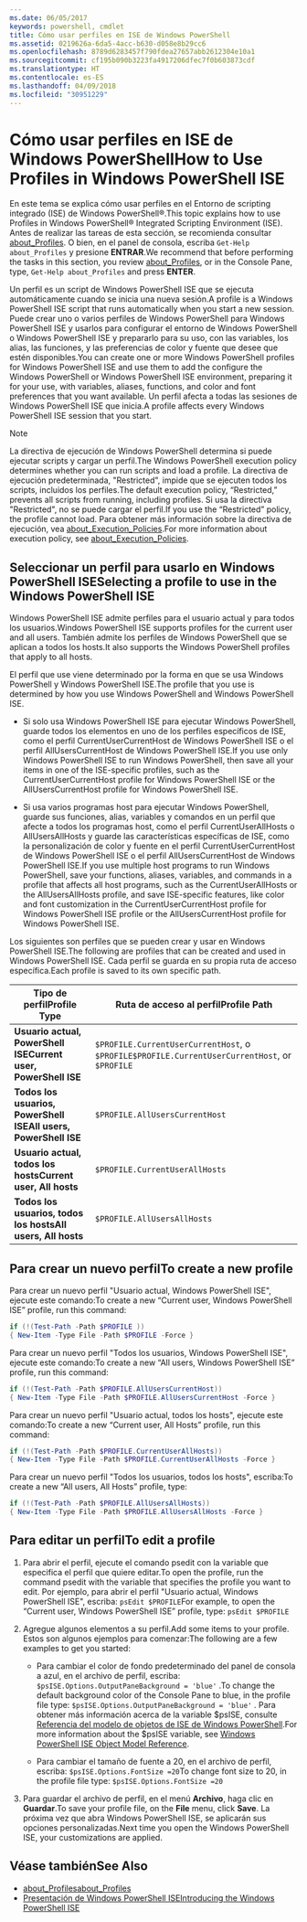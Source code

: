 ```yaml
---
ms.date: 06/05/2017
keywords: powershell, cmdlet
title: Cómo usar perfiles en ISE de Windows PowerShell
ms.assetid: 0219626a-6da5-4acc-b630-d058e8b29cc6
ms.openlocfilehash: 8789d6283457f790fdea27657abb2612304e10a1
ms.sourcegitcommit: cf195b090b3223fa4917206dfec7f0b603873cdf
ms.translationtype: HT
ms.contentlocale: es-ES
ms.lasthandoff: 04/09/2018
ms.locfileid: "30951229"
---
```

# <a name="how-to-use-profiles-in-windows-powershell-ise"></a><span data-ttu-id="c8f74-103">Cómo usar perfiles en ISE de Windows PowerShell</span><span class="sxs-lookup"><span data-stu-id="c8f74-103">How to Use Profiles in Windows PowerShell ISE</span></span>

<span data-ttu-id="c8f74-104">En este tema se explica cómo usar perfiles en el Entorno de scripting integrado (ISE) de Windows PowerShell®.</span><span class="sxs-lookup"><span data-stu-id="c8f74-104">This topic explains how to use Profiles in Windows PowerShell® Integrated Scripting Environment (ISE).</span></span> <span data-ttu-id="c8f74-105">Antes de realizar las tareas de esta sección, se recomienda consultar [about_Profiles](/powershell/module/microsoft.powershell.core/about/about_profiles). O bien, en el panel de consola, escriba `Get-Help about_Profiles` y presione **ENTRAR**.</span><span class="sxs-lookup"><span data-stu-id="c8f74-105">We recommend that before performing the tasks in this section, you review [about_Profiles](/powershell/module/microsoft.powershell.core/about/about_profiles), or in the Console Pane, type, `Get-Help about_Profiles` and press **ENTER**.</span></span>

<span data-ttu-id="c8f74-106">Un perfil es un script de Windows PowerShell ISE que se ejecuta automáticamente cuando se inicia una nueva sesión.</span><span class="sxs-lookup"><span data-stu-id="c8f74-106">A profile is a Windows PowerShell ISE script that runs automatically when you start a new session.</span></span>  <span data-ttu-id="c8f74-107">Puede crear uno o varios perfiles de Windows PowerShell para Windows PowerShell ISE y usarlos para configurar el entorno de Windows PowerShell o Windows PowerShell ISE y prepararlo para su uso, con las variables, los alias, las funciones, y las preferencias de color y fuente que desee que estén disponibles.</span><span class="sxs-lookup"><span data-stu-id="c8f74-107">You can create one or more Windows PowerShell profiles for Windows PowerShell ISE and use them to add the configure the Windows PowerShell or Windows PowerShell ISE environment, preparing it for your use, with variables, aliases, functions, and color and font preferences that you want available.</span></span> <span data-ttu-id="c8f74-108">Un perfil afecta a todas las sesiones de Windows PowerShell ISE que inicia.</span><span class="sxs-lookup"><span data-stu-id="c8f74-108">A profile affects every Windows PowerShell ISE session that you start.</span></span>

> [!NOTE]
> <span data-ttu-id="c8f74-109">La directiva de ejecución de Windows PowerShell determina si puede ejecutar scripts y cargar un perfil.</span><span class="sxs-lookup"><span data-stu-id="c8f74-109">The Windows PowerShell execution policy determines whether you can run scripts and load a profile.</span></span> <span data-ttu-id="c8f74-110">La directiva de ejecución predeterminada, "Restricted", impide que se ejecuten todos los scripts, incluidos los perfiles.</span><span class="sxs-lookup"><span data-stu-id="c8f74-110">The default execution policy, “Restricted,” prevents all scripts from running, including profiles.</span></span> <span data-ttu-id="c8f74-111">Si usa la directiva "Restricted", no se puede cargar el perfil.</span><span class="sxs-lookup"><span data-stu-id="c8f74-111">If you use the “Restricted” policy, the profile cannot load.</span></span> <span data-ttu-id="c8f74-112">Para obtener más información sobre la directiva de ejecución, vea [about_Execution_Policies](/powershell/module/microsoft.powershell.core/about/about_execution_policies).</span><span class="sxs-lookup"><span data-stu-id="c8f74-112">For more information about execution policy, see [about_Execution_Policies](/powershell/module/microsoft.powershell.core/about/about_execution_policies).</span></span>

## <a name="selecting-a-profile-to-use-in-the-windows-powershell-ise"></a><span data-ttu-id="c8f74-113">Seleccionar un perfil para usarlo en Windows PowerShell ISE</span><span class="sxs-lookup"><span data-stu-id="c8f74-113">Selecting a profile to use in the Windows PowerShell ISE</span></span>

<span data-ttu-id="c8f74-114">Windows PowerShell ISE admite perfiles para el usuario actual y para todos los usuarios.</span><span class="sxs-lookup"><span data-stu-id="c8f74-114">Windows PowerShell ISE supports profiles for the current user and all users.</span></span> <span data-ttu-id="c8f74-115">También admite los perfiles de Windows PowerShell que se aplican a todos los hosts.</span><span class="sxs-lookup"><span data-stu-id="c8f74-115">It also supports the Windows PowerShell profiles that apply to all hosts.</span></span>

<span data-ttu-id="c8f74-116">El perfil que use viene determinado por la forma en que se usa Windows PowerShell y Windows PowerShell ISE.</span><span class="sxs-lookup"><span data-stu-id="c8f74-116">The profile that you use is determined by how you use Windows PowerShell and Windows PowerShell ISE.</span></span>

- <span data-ttu-id="c8f74-117">Si solo usa Windows PowerShell ISE para ejecutar Windows PowerShell, guarde todos los elementos en uno de los perfiles específicos de ISE, como el perfil CurrentUserCurrentHost de Windows PowerShell ISE o el perfil AllUsersCurrentHost de Windows PowerShell ISE.</span><span class="sxs-lookup"><span data-stu-id="c8f74-117">If you use only Windows PowerShell ISE to run Windows PowerShell, then save all your items in one of the ISE-specific profiles, such as the CurrentUserCurrentHost profile for Windows PowerShell ISE or the AllUsersCurrentHost profile for Windows PowerShell ISE.</span></span>

- <span data-ttu-id="c8f74-118">Si usa varios programas host para ejecutar Windows PowerShell, guarde sus funciones, alias, variables y comandos en un perfil que afecte a todos los programas host, como el perfil CurrentUserAllHosts o AllUsersAllHosts y guarde las características específicas de ISE, como la personalización de color y fuente en el perfil CurrentUserCurrentHost de Windows PowerShell ISE o el perfil AllUsersCurrentHost de Windows PowerShell ISE.</span><span class="sxs-lookup"><span data-stu-id="c8f74-118">If you use multiple host programs to run Windows PowerShell, save your functions, aliases, variables, and commands in a profile that affects all host programs, such as the CurrentUserAllHosts or the AllUsersAllHosts profile, and save ISE-specific features, like color and font customization in the CurrentUserCurrentHost profile for Windows PowerShell ISE profile or the AllUsersCurrentHost profile for Windows PowerShell ISE.</span></span>

<span data-ttu-id="c8f74-119">Los siguientes son perfiles que se pueden crear y usar en Windows PowerShell ISE.</span><span class="sxs-lookup"><span data-stu-id="c8f74-119">The following are profiles that can be created and used in Windows PowerShell ISE.</span></span> <span data-ttu-id="c8f74-120">Cada perfil se guarda en su propia ruta de acceso específica.</span><span class="sxs-lookup"><span data-stu-id="c8f74-120">Each profile is saved to its own specific path.</span></span>

| <span data-ttu-id="c8f74-121">Tipo de perfil</span><span class="sxs-lookup"><span data-stu-id="c8f74-121">Profile Type</span></span> | <span data-ttu-id="c8f74-122">Ruta de acceso al perfil</span><span class="sxs-lookup"><span data-stu-id="c8f74-122">Profile Path</span></span> |
| --- | --- |
| <span data-ttu-id="c8f74-123">**Usuario actual, PowerShell ISE**</span><span class="sxs-lookup"><span data-stu-id="c8f74-123">**Current user, PowerShell ISE**</span></span>| <span data-ttu-id="c8f74-124">`$PROFILE.CurrentUserCurrentHost`, o `$PROFILE`</span><span class="sxs-lookup"><span data-stu-id="c8f74-124">`$PROFILE.CurrentUserCurrentHost`, or `$PROFILE`</span></span> |
| <span data-ttu-id="c8f74-125">**Todos los usuarios, PowerShell ISE**</span><span class="sxs-lookup"><span data-stu-id="c8f74-125">**All users, PowerShell ISE**</span></span>| `$PROFILE.AllUsersCurrentHost` |
| <span data-ttu-id="c8f74-126">**Usuario actual, todos los hosts**</span><span class="sxs-lookup"><span data-stu-id="c8f74-126">**Current user, All hosts**</span></span>| `$PROFILE.CurrentUserAllHosts` |
| <span data-ttu-id="c8f74-127">**Todos los usuarios, todos los hosts**</span><span class="sxs-lookup"><span data-stu-id="c8f74-127">**All users, All hosts**</span></span> | `$PROFILE.AllUsersAllHosts` |

## <a name="to-create-a-new-profile"></a><span data-ttu-id="c8f74-128">Para crear un nuevo perfil</span><span class="sxs-lookup"><span data-stu-id="c8f74-128">To create a new profile</span></span>

<span data-ttu-id="c8f74-129">Para crear un nuevo perfil "Usuario actual, Windows PowerShell ISE", ejecute este comando:</span><span class="sxs-lookup"><span data-stu-id="c8f74-129">To create a new “Current user, Windows PowerShell ISE” profile, run this command:</span></span>

```powershell
if (!(Test-Path -Path $PROFILE ))
{ New-Item -Type File -Path $PROFILE -Force }
```

<span data-ttu-id="c8f74-130">Para crear un nuevo perfil "Todos los usuarios, Windows PowerShell ISE", ejecute este comando:</span><span class="sxs-lookup"><span data-stu-id="c8f74-130">To create a new “All users, Windows PowerShell ISE” profile, run this command:</span></span>

```powershell
if (!(Test-Path -Path $PROFILE.AllUsersCurrentHost))
{ New-Item -Type File -Path $PROFILE.AllUsersCurrentHost -Force }
```

<span data-ttu-id="c8f74-131">Para crear un nuevo perfil "Usuario actual, todos los hosts", ejecute este comando:</span><span class="sxs-lookup"><span data-stu-id="c8f74-131">To create a new “Current user, All Hosts” profile, run this command:</span></span>

```powershell
if (!(Test-Path -Path $PROFILE.CurrentUserAllHosts))
{ New-Item -Type File -Path $PROFILE.CurrentUserAllHosts -Force }
```

<span data-ttu-id="c8f74-132">Para crear un nuevo perfil "Todos los usuarios, todos los hosts", escriba:</span><span class="sxs-lookup"><span data-stu-id="c8f74-132">To create a new “All users, All Hosts” profile, type:</span></span>

```powershell
if (!(Test-Path -Path $PROFILE.AllUsersAllHosts))
{ New-Item -Type File -Path $PROFILE.AllUsersAllHosts -Force }
```

## <a name="to-edit-a-profile"></a><span data-ttu-id="c8f74-133">Para editar un perfil</span><span class="sxs-lookup"><span data-stu-id="c8f74-133">To edit a profile</span></span>

1. <span data-ttu-id="c8f74-134">Para abrir el perfil, ejecute el comando psedit con la variable que especifica el perfil que quiere editar.</span><span class="sxs-lookup"><span data-stu-id="c8f74-134">To open the profile, run the command psedit with the variable that specifies the profile you want to edit.</span></span> <span data-ttu-id="c8f74-135">Por ejemplo, para abrir el perfil "Usuario actual, Windows PowerShell ISE", escriba: `psEdit $PROFILE`</span><span class="sxs-lookup"><span data-stu-id="c8f74-135">For example, to open the “Current user, Windows PowerShell ISE” profile, type: `psEdit $PROFILE`</span></span>

2. <span data-ttu-id="c8f74-136">Agregue algunos elementos a su perfil.</span><span class="sxs-lookup"><span data-stu-id="c8f74-136">Add some items to your profile.</span></span> <span data-ttu-id="c8f74-137">Estos son algunos ejemplos para comenzar:</span><span class="sxs-lookup"><span data-stu-id="c8f74-137">The following are a few examples to get you started:</span></span>

   - <span data-ttu-id="c8f74-138">Para cambiar el color de fondo predeterminado del panel de consola a azul, en el archivo de perfil, escriba: `$psISE.Options.OutputPaneBackground = 'blue'` .</span><span class="sxs-lookup"><span data-stu-id="c8f74-138">To change the default background color of the Console Pane to blue, in the profile file type: `$psISE.Options.OutputPaneBackground = 'blue'` .</span></span> <span data-ttu-id="c8f74-139">Para obtener más información acerca de la variable $psISE, consulte [Referencia del modelo de objetos de ISE de Windows PowerShell](The-ISE-Object-Model-Hierarchy.md).</span><span class="sxs-lookup"><span data-stu-id="c8f74-139">For more information about the $psISE variable, see [Windows PowerShell ISE Object Model Reference](The-ISE-Object-Model-Hierarchy.md).</span></span>

   - <span data-ttu-id="c8f74-140">Para cambiar el tamaño de fuente a 20, en el archivo de perfil, escriba: `$psISE.Options.FontSize =20`</span><span class="sxs-lookup"><span data-stu-id="c8f74-140">To change font size to 20, in the profile file type: `$psISE.Options.FontSize =20`</span></span>

3. <span data-ttu-id="c8f74-141">Para guardar el archivo de perfil, en el menú **Archivo**, haga clic en **Guardar**.</span><span class="sxs-lookup"><span data-stu-id="c8f74-141">To save your profile file, on the **File** menu, click **Save**.</span></span> <span data-ttu-id="c8f74-142">La próxima vez que abra Windows PowerShell ISE, se aplicarán sus opciones personalizadas.</span><span class="sxs-lookup"><span data-stu-id="c8f74-142">Next time you open the Windows PowerShell ISE, your customizations are applied.</span></span>

## <a name="see-also"></a><span data-ttu-id="c8f74-143">Véase también</span><span class="sxs-lookup"><span data-stu-id="c8f74-143">See Also</span></span>

- [<span data-ttu-id="c8f74-144">about_Profiles</span><span class="sxs-lookup"><span data-stu-id="c8f74-144">about_Profiles</span></span>](/powershell/module/microsoft.powershell.core/about/about_profiles)
- [<span data-ttu-id="c8f74-145">Presentación de Windows PowerShell ISE</span><span class="sxs-lookup"><span data-stu-id="c8f74-145">Introducing the Windows PowerShell ISE</span></span>](Introducing-the-Windows-PowerShell-ISE.md)